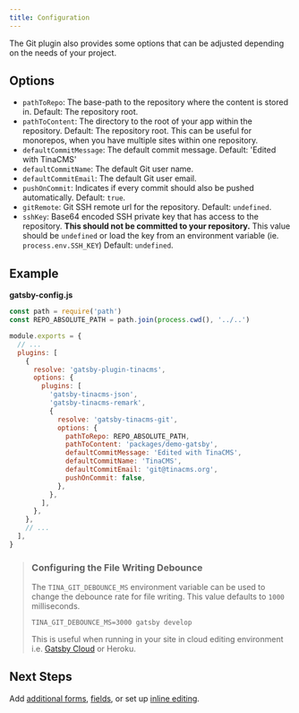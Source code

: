 ```yaml
---
title: Configuration
---
```


The Git plugin also provides some options that can be adjusted depending on the needs of your project.

<!-- this style of docs belongs more on the `gatsby-tinacms-git` package docs  -->

## Options

- `pathToRepo`: The base-path to the repository where the content is stored in. Default: The repository root.
- `pathToContent`: The directory to the root of your app within the repository. Default: The repository root. This can be useful for monorepos, when you have multiple sites within one repository.
- `defaultCommitMessage`: The default commit message. Default: 'Edited with TinaCMS'
- `defaultCommitName`: The default Git user name.
- `defaultCommitEmail`: The default Git user email.
- `pushOnCommit`: Indicates if every commit should also be pushed automatically. Default: `true`.
- `gitRemote`: Git SSH remote url for the repository. Default: `undefined`.
- `sshKey`: Base64 encoded SSH private key that has access to the repository. **This should not be committed to your repository.** This value should be `undefined` or load the key from an environment variable (ie. `process.env.SSH_KEY`) Default: `undefined`.

## Example

**gatsby-config.js**

```javascript
const path = require('path')
const REPO_ABSOLUTE_PATH = path.join(process.cwd(), '../..')

module.exports = {
  // ...
  plugins: [
    {
      resolve: 'gatsby-plugin-tinacms',
      options: {
        plugins: [
          'gatsby-tinacms-json',
          'gatsby-tinacms-remark',
          {
            resolve: 'gatsby-tinacms-git',
            options: {
              pathToRepo: REPO_ABSOLUTE_PATH,
              pathToContent: 'packages/demo-gatsby',
              defaultCommitMessage: 'Edited with TinaCMS',
              defaultCommitName: 'TinaCMS',
              defaultCommitEmail: 'git@tinacms.org',
              pushOnCommit: false,
            },
          },
        ],
      },
    },
    // ...
  ],
}
```

> ### Configuring the File Writing Debounce
>
> The `TINA_GIT_DEBOUNCE_MS` environment variable can be used to change
> the debounce rate for file writing. This value defaults to `1000`
> milliseconds.
>
> ```
> TINA_GIT_DEBOUNCE_MS=3000 gatsby develop
> ```
>
> This is useful when running in your site in cloud editing environment
> i.e. [Gatsby Cloud](https://tinacms.org/blog/using-tinacms-on-gatsby-cloud) or
> Heroku.

## Next Steps

Add [additional forms](/guides/gatsby/adding-tina/creating-forms), [fields](/docs/fields), or set up [inline editing](/docs/inline-editing).
